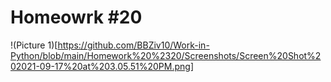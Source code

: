 # Homeowrk #20

!(Picture 1)[https://github.com/BBZiv10/Work-in-Python/blob/main/Homework%20%2320/Screenshots/Screen%20Shot%202021-09-17%20at%203.05.51%20PM.png]
